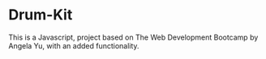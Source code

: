 # Drum-Kit

This is a Javascript, project based on The Web Development Bootcamp by Angela Yu, with an added functionality.
